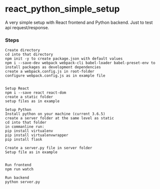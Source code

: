 # react_python_simple_setup
A very simple setup with React frontend and Python backend. Just to test api request/response.

### Steps
```
Create directory
cd into that directory
npm init -y to create package.json with default values
npm i --save-dev webpack webpack-cli babel-loader babel-preset-env to install packages as development dependencies
create a webpack.config.js in root-folder
configure webpack.config.js as in example file


Setup React
npm i --save react react-dom
create a static folder
setup files as in example

Setup Python
Install python on your machine (current 3.6.5)
create a server folder at the same level as static
cd into that folder
in commanline run:
pip install virtualenv
pip install virtualenvwrapper
pip install flask

Create a server.py file in server folder
Setup file as in example


Run frontend
npm run watch

Run backend
python server.py
```


